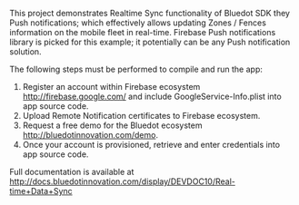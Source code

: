 This project demonstrates Realtime Sync functionality of Bluedot SDK they Push notifications; which effectively allows updating Zones / Fences information on the mobile fleet in real-time. Firebase Push notifications library is picked for this example; it potentially can be any Push notification solution.

The following steps must be performed to compile and run the app:

1. Register an account within Firebase ecosystem http://firebase.google.com/‎ and include GoogleService-Info.plist into app source code.
2. Upload Remote Notification certificates to Firebase ecosystem.
2. Request a free demo for the Bluedot ecosystem http://bluedotinnovation.com/demo.
3. Once your account is provisioned, retrieve and enter credentials into app source code.

Full documentation is available at
http://docs.bluedotinnovation.com/display/DEVDOC10/Real-time+Data+Sync
